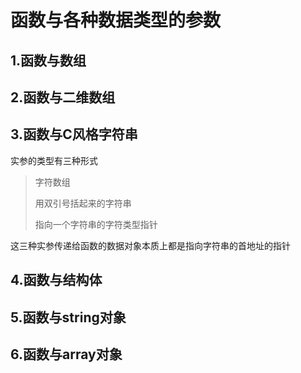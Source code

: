 # 函数与各种数据类型的参数
## 1.函数与数组
## 2.函数与二维数组
## 3.函数与C风格字符串
实参的类型有三种形式
>	字符数组
>
>	用双引号括起来的字符串
>
>	指向一个字符串的字符类型指针
	
这三种实参传递给函数的数据对象本质上都是指向字符串的首地址的指针


## 4.函数与结构体
## 5.函数与string对象
## 6.函数与array对象
